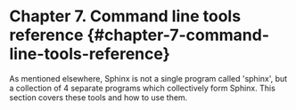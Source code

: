 # Chapter 7. Command line tools reference {#chapter-7-command-line-tools-reference}

As mentioned elsewhere, Sphinx is not a single program called &#039;sphinx&#039;, but a collection of 4 separate programs which collectively form Sphinx. This section covers these tools and how to use them.